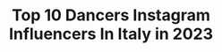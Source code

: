 ---
title: Top 10 Dancers Instagram Influencers In Italy in 2023
description: >-
  Find top dancers Instagram influencers in Italy in 2023. Most popular hashtags: #bikini #fitnessgirl #fitness.
platform: Instagram
hits: 409
text_top: Identify the most popular Instagram accounts on inBeat.
text_bottom: Our database holds 409 Instagram influencers like this in Italy for you to connect with.
profiles:
  - username: "deia_trainer"
    fullname: >-
      Deia_trainer
    bio: >-
      Deianira 🏋🏻‍♀️Personal Trainer Virgin Corso Como @virginactiveit 📍Based in Milan 💃🏻 Dancer ✉️ d.ancora@virginactive.it
    location: "Italy"
    followers: 5152
    engagement: 1265
    commentsToLikes: 0.110492
    id: ckaovmlsp586f0i78xr0ib47n
    verified: false
    hashtags: "#bb, #personaltrainerdeia, #bodybuildingwomen, #bodybuildingtransformation"
  - username: "alexcastri1"
    fullname: >-
      Alessio Castrigiano
    bio: >-
      Italian dancer who travels for work, you are all welcome on my journey...🇮🇹😍💃🏽
    location: "Italy"
    followers: 10546
    engagement: 1074
    commentsToLikes: 0.060107
    id: ckaotru0ox7vv0i78ueq98cnc
    verified: false
    hashtags: ""
  - username: "nicolepeachyy"
    fullname: >-
      NicolePeachy
    bio: >-
      Pole Dancer 💜 Gamer 👾 Cat Lover 🐱 Environmentalist 💚 Twitch Partner (they ban me) 🥶
    location: "Italy"
    followers: 49805
    engagement: 911
    commentsToLikes: 0.018314
    id: ck8t64yy4c81i0j78np490owt
    verified: false
    hashtags: "#twitchkittens, #stream, #twitchpartner, #fitnessgirl"
  - username: "giada.mtr"
    fullname: >-
      𝐆𝐢𝐚𝐝𝐚 𝐌𝐚𝐭𝐫𝐨𝐧𝐞
    bio: >-
      ♉ 8 Maggio 📸 Photomodel based in Genoa 👉🏼 Educator, dancer, rider, ex gymnast 🎀 Ambassador @debsaddlery 📧 Info/collab: matronegiada@gmail.com
    location: "Italy"
    followers: 55886
    engagement: 437
    commentsToLikes: 0.042134
    id: ck6u3ksqyyctt0j71vb77svzw
    verified: false
    hashtags: ""
  - username: "tony_d_voice"
    fullname: >-
      ⚡️Tony D. voice⚡️
    bio: >-
      Based in Milan📍 VOCALIST🎤 DANCER🕺🏾 ◾Alcatraz(MI)◾Noir(MB) ◾Libe(CO) ◾Vibe(BG) ◾Costez(BG) ◾️Vibe Room(MI) 🔺Una mas🔺Unibreak 🔺Locacita 🔺Errezeta
    location: "Italy"
    followers: 16710
    engagement: 421
    commentsToLikes: 0.391774
    id: ck13bipd3vlix0i19j6itht7z
    verified: false
    hashtags: "#zrce, #popolodellanotte, #caricacaricacarica, #life"
  - username: "poli_krasnova"
    fullname: >-
      Polina Krasnova 🔷🔴🔷
    bio: >-
      MODEL 11/167/37 dancer💃singer🎶 🔴#PoliKrasnova ❣️ 🔷sister @any_yoyo anyakurbat.com/ 🔴for cooperation with mom @i_am_ellis_
    location: "Italy"
    followers: 4026
    engagement: 1258
    commentsToLikes: 0.131108
    id: ck14jlb8ykwx50i1987x2j4jp
    verified: false
    hashtags: "#corgijulya, #corgi, #kseniashu"
  - username: "cherrynoir_sgh"
    fullname: >-
      Cherry Noir
    bio: >-
      Fire Dancer • Burlesque Performer • Alternative Model 🇮🇹 Currently in Como 🔥 #fireeaterlady ⚓ #inkeddoll 🦊 #gingerhairgirl
    location: "Italy"
    followers: 20025
    engagement: 332
    commentsToLikes: 0.113678
    id: ck5qarlq5hwli0i1100p1zg48
    verified: false
    hashtags: "#gingergirls, #redhaired, #cherrynoir, #altmodel"
  - username: "saradivaira_real"
    fullname: >-
      Sara Di Vaira
    bio: >-
      💃🏻Professional Dancer for @ballandoconlestelle 🌍International Judge 🤝🏻Collaboration:Direct 🕴SMManager: @nicco_filippi
    location: "Italy"
    followers: 46537
    engagement: 227
    commentsToLikes: 0.071584
    id: ck5c0t5u8tsst0i11mvv1rqtd
    verified: true
    hashtags: "#tv, #show, #kpop, #ballandoconlestelle"
  - username: "fit_badassangel"
    fullname: >-
      Silvia | Fitness Model
    bio: >-
      🇮🇹 | 28 📸Model 👩🏻‍⚕️Vet Doctor 💪🏻@yamamotonutrition SC%CODE: BAD5 🏋🏻‍♀️Natural BB Athlete 🎵Dancer 🏂Snowboarder ⛷Skier 📍Treviso/ Venezia/ Padova
    location: "Italy"
    followers: 34684
    engagement: 502
    commentsToLikes: 0.039518
    id: ck5hd4r50lhnj0i11uf1u86m0
    verified: false
    hashtags: "#gymmotivation, #portraitphotography, #modelshoot, #gains"
  - username: "alice.debortoli"
    fullname: >-
      ALICE DE BORTOLI
    bio: >-
      imperare sibi maximum imperium est💗☀️ 📸 Model, Dancer💃🏼, 📽 Acting 🎞 Business✨:alice.debortoli@newco-mgmt.com Welcome to my 🌈MONDOMONDOMONDO 🌈
    location: "Italy"
    followers: 1805087
    engagement: 875
    commentsToLikes: 0.007582
    id: ck5hn7y4indd40i11g14141pq
    verified: true
    hashtags: "#dance, #boylondon, #ad, #sunday"
---